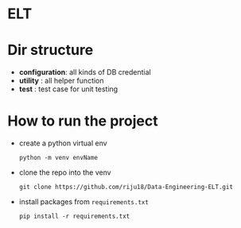 # ELT

# Dir structure

+ **configuration**: all kinds of DB credential
+ **utility**      : all helper function
+ **test**         : test case for unit testing 

# How to run the project

+ create a python virtual env

    ```text
    python -m venv envName
    ```
+ clone the repo into the venv
    ```text
    git clone https://github.com/riju18/Data-Engineering-ELT.git
    ```
+ install packages from ```requirements.txt```
    ```text
    pip install -r requirements.txt
    ```
